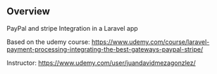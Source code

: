 ## Overview

PayPal and stripe Integration in a Laravel app

Based on the udemy course: https://www.udemy.com/course/laravel-payment-processing-integrating-the-best-gateways-paypal-stripe/

Instructor: https://www.udemy.com/user/juandavidmezagonzlez/
